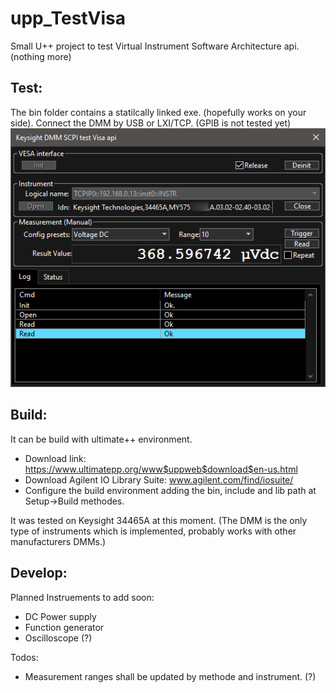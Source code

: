 # upp_TestVisa
Small U++ project to test Virtual Instrument Software Architecture api. (nothing more)

Test:
-----

 The bin folder contains a statilcally linked exe.
 (hopefully works on your side). Connect the DMM by USB or LXI/TCP. (GPIB is not tested yet)
<BR>
<img src='doc\ss1.png'>
<BR>

Build:
-----

It can be build with ultimate++ environment.
 - Download link: https://www.ultimatepp.org/www$uppweb$download$en-us.html
 - Download Agilent IO Library Suite: www.agilent.com/find/iosuite/
 - Configure the build environment adding the bin, include and lib path at Setup->Build methodes.
 
It was tested on Keysight 34465A at this moment. (The DMM is the only type of instruments which is implemented, probably works with other manufacturers DMMs.)

Develop:
--------

Planned Instruements to add soon:
 - DC Power supply
 - Function generator
 - Oscilloscope (?)
 
Todos:
 - Measurement ranges shall be updated by methode and instrument. (?)
 
